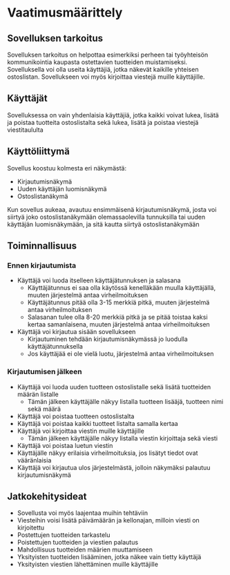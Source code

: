 # Vaatimusmäärittely

## Sovelluksen tarkoitus

Sovelluksen tarkoitus on helpottaa esimerkiksi perheen tai työyhteisön kommunikointia kaupasta ostettavien tuotteiden muistamiseksi. Sovelluksella voi olla useita käyttäjiä, jotka näkevät kaikille yhteisen ostoslistan. Sovellukseen voi myös kirjoittaa viestejä muille käyttäjille.

## Käyttäjät

Sovelluksessa on vain yhdenlaisia käyttäjiä, jotka kaikki voivat lukea, lisätä ja poistaa tuotteita ostoslistalta sekä lukea, lisätä ja poistaa viestejä viestitaululta

## Käyttöliittymä

Sovellus koostuu kolmesta eri näkymästä:
- Kirjautumisnäkymä
- Uuden käyttäjän luomisnäkymä 
- Ostoslistanäkymä

Kun sovellus aukeaa, avautuu ensimmäisenä kirjautumisnäkymä, josta voi siirtyä joko ostoslistanäkymään olemassaolevilla tunnuksilla tai uuden käyttäjän luomisnäkymään, ja sitä kautta siirtyä ostoslistanäkymään

## Toiminnallisuus

### Ennen kirjautumista

- Käyttäjä voi luoda itselleen käyttäjätunnuksen ja salasana
	- Käyttäjätunnus ei saa olla käytössä kenelläkään muulla käyttäjällä, muuten järjestelmä antaa virheilmoituksen
	- Käyttäjätunnus pitää olla 3-15 merkkiä pitkä, muuten järjestelmä antaa virheilmoituksen
	- Salasanan tulee olla 8-20 merkkiä pitkä ja se pitää toistaa kaksi kertaa samanlaisena, muuten järjestelmä antaa virheilmoituksen
- Käyttäjä voi kirjautua sisään sovellukseen
	- Kirjautuminen tehdään kirjautumisnäkymässä jo luodulla käyttäjätunnuksella
	- Jos käyttäjää ei ole vielä luotu, järjestelmä antaa virheilmoituksen
	
### Kirjautumisen jälkeen

-  Käyttäjä voi luoda uuden tuotteen ostoslistalle sekä lisätä tuotteiden määrän listalle
	- Tämän jälkeen käyttäjälle näkyy listalla tuotteen lisääjä, tuotteen nimi sekä määrä
-  Käyttäjä voi poistaa tuotteen ostoslistalta 
-  Käyttäjä voi poistaa kaikki tuotteet listalta samalla kertaa
-  Käyttäjä voi kirjoittaa viestin muille käyttäjille 
	- Tämän jälkeen käyttäjälle näkyy listalla viestin kirjoittaja sekä viesti
-  Käyttäjä voi poistaa luetun viestin 
-  Käyttäjälle näkyy erilaisia virheilmoituksia, jos lisätyt tiedot ovat vääränlaisia
-  Käyttäjä voi kirjautua ulos järjestelmästä, jolloin näkymäksi palautuu kirjautumisnäkymä

## Jatkokehitysideat

- Sovellusta voi myös laajentaa muihin tehtäviin
- Viesteihin voisi lisätä päivämäärän ja kellonajan, milloin viesti on kirjoitettu
- Postettujen tuotteiden tarkastelu
- Poistettujen tuotteiden ja viestien palautus
- Mahdollisuus tuotteiden määrien muuttamiseen
- Yksityisten tuotteiden lisääminen, jotka näkee vain tietty käyttäjä
- Yksityisten viestien lähettäminen muille käyttäjille